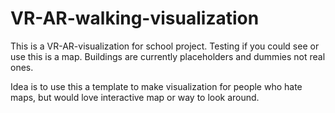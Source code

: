 # VR-AR-walking-visualization
This is a VR-AR-visualization for school project. Testing if you could see or use this is a map. Buildings are currently placeholders and dummies not real ones.

Idea is to use this a template to make visualization for people who hate maps, but would love interactive map or way to look around.
